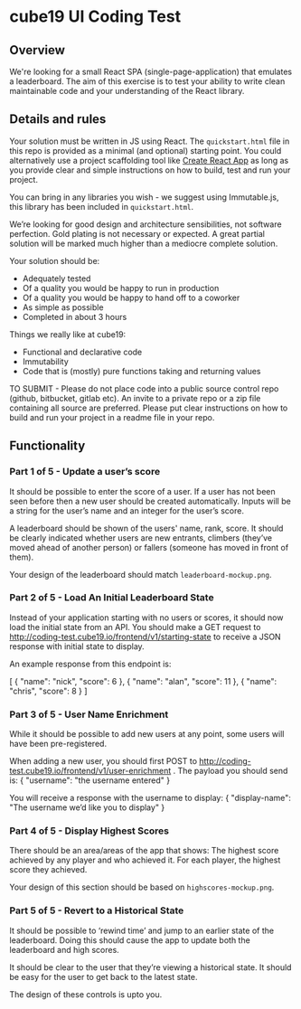# cube19 UI Coding Test

## Overview
We're looking for a small React SPA (single-page-application) that emulates a leaderboard. The aim of this exercise is to test your ability to write clean maintainable code and your understanding of the React library.

## Details and rules
Your solution must be written in JS using React. The `quickstart.html` file in this repo is provided as a minimal (and optional) starting point. You could alternatively use a project scaffolding tool like [Create React App](https://create-react-app.dev/) as long as you provide clear and simple instructions on how to build, test and run your project.

You can bring in any libraries you wish - we suggest using Immutable.js, this library has been included in `quickstart.html`.

We’re looking for good design and architecture sensibilities, not software perfection. Gold plating is not necessary or expected. A great partial solution will be marked much higher than a mediocre complete solution.

Your solution should be:
* Adequately tested
* Of a quality you would be happy to run in production
* Of a quality you would be happy to hand off to a coworker
* As simple as possible
* Completed in about 3 hours

Things we really like at cube19:
* Functional and declarative code
* Immutability
* Code that is (mostly) pure functions taking and returning values

TO SUBMIT - Please do not place code into a public source control repo (github, bitbucket, gitlab etc).  An invite to a private repo or a zip file containing all source are preferred. Please put clear instructions on how to build and run your project in a readme file in your repo.

## Functionality
### Part 1 of 5 - Update a user’s score
It should be possible to enter the score of a user. If a user has not been seen before then a new user should be created automatically. Inputs will be a string for the user’s name and an integer for the user’s score.

A leaderboard should be shown of the users' name, rank, score. It should be clearly indicated whether users are new entrants, climbers (they’ve moved ahead of another person) or fallers (someone has moved in front of them).

Your design of the leaderboard should match `leaderboard-mockup.png`.

### Part 2 of 5 - Load An Initial Leaderboard State
Instead of your application starting with no users or scores, it should now load the initial state from an API.
You should make a GET request to http://coding-test.cube19.io/frontend/v1/starting-state to receive a JSON response with initial state to display.

An example response from this endpoint is:

[
  {
    "name": "nick",
    "score": 6
  },
  {
    "name": "alan",
    "score": 11
  },
  {
    "name": "chris",
    "score": 8
  }
]


### Part 3 of 5 - User Name Enrichment
While it should be possible to add new users at any point, some users will have been pre-registered.

When adding a new user, you should first POST to http://coding-test.cube19.io/frontend/v1/user-enrichment .  The payload you should send is:
{
  "username": "the username entered"
}

You will receive a response with the username to display: 
{
  "display-name": "The username we’d like you to display"
}

### Part 4 of 5 - Display Highest Scores

There should be an area/areas of the app that shows:
The highest score achieved by any player and who achieved it.
For each player, the highest score they achieved.

Your design of this section should be based on `highscores-mockup.png`.

### Part 5 of 5 - Revert to a Historical State

It should be possible to ‘rewind time’ and jump to an earlier state of the leaderboard. Doing this should cause the app to update both the leaderboard and high scores.

It should be clear to the user that they’re viewing a historical state.
It should be easy for the user to get back to the latest state.

The design of these controls is upto you.
